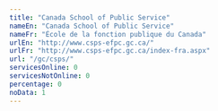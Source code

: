 ```yaml
---
title: "Canada School of Public Service"
nameEn: "Canada School of Public Service"
nameFr: "École de la fonction publique du Canada"
urlEn: "http://www.csps-efpc.gc.ca/"
urlFr: "http://www.csps-efpc.gc.ca/index-fra.aspx"
url: "/gc/csps/"
servicesOnline: 0
servicesNotOnline: 0
percentage: 0
noData: 1
---
```

